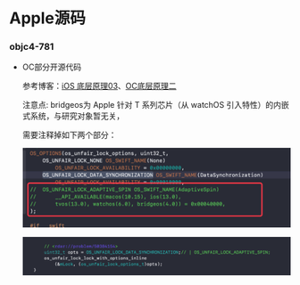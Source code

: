 # Apple源码



### objc4-781

- OC部分开源代码

  参考博客：[iOS 底层原理03](https://blog.csdn.net/lin1109221208/article/details/108435967)、[OC底层原理二](https://www.jianshu.com/p/80c8d898469a)

  注意点: bridgeos为 Apple 针对 T 系列芯片（从 watchOS 引入特性）的内嵌式系统，与研究对象暂无关，

  需要注释掉如下两个部分：

  ![lock_private.h](./.images/001.png)

  ![objc_os.h](./.images/002.png)



